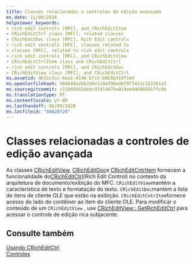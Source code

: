 ```yaml
---
title: Classes relacionadas a controles de edição avançada
ms.date: 11/04/2016
helpviewer_keywords:
- rich edit controls [MFC], and CRichEditItem
- CRichEditCtrl class [MFC], related classes
- CRichEditDoc class [MFC], Rich Edit controls
- rich edit controls [MFC], classes related to
- classes [MFC], related to rich edit controls
- rich edit controls [MFC], and CRichEditView
- CRichEditCtrlItem class and CRichEditCtrl
- rich edit controls [MFC], and CRichEditDoc
- CRichEditView class [MFC], and CRichEditCtrl
ms.assetid: 4b31c2cc-6ea1-4146-b7c5-b0b5b419f14d
ms.openlocfilehash: 584649a2bb2d9a118e390aebf9f7411c3123b1a3
ms.sourcegitcommit: c21b05042debc97d14875e019ee9d698691ffc0b
ms.translationtype: MT
ms.contentlocale: pt-BR
ms.lasthandoff: 06/09/2020
ms.locfileid: "84620720"
---
```

# <a name="classes-related-to-rich-edit-controls"></a>Classes relacionadas a controles de edição avançada

As classes [CRichEditView](reference/cricheditview-class.md), [CRichEditDoc](reference/cricheditdoc-class.md)e [CRichEditCntrItem](reference/cricheditcntritem-class.md) fornecem a funcionalidade do[CRichEditCtrl](reference/cricheditctrl-class.md)(Rich Edit Control) no contexto da arquitetura de documento/exibição do MFC. `CRichEditView`mantém a característica de texto e formatação do texto. `CRichEditDoc`mantém a lista de itens de cliente OLE que estão na exibição. `CRichEditCntrItem`fornece acesso do lado do contêiner ao item do cliente OLE. Para modificar o conteúdo de um `CRichEditView` , use [CRichEditView:: GetRichEditCtrl](reference/cricheditview-class.md#getricheditctrl) para acessar o controle de edição rica subjacente.

## <a name="see-also"></a>Consulte também

[Usando CRichEditCtrl](using-cricheditctrl.md)<br/>
[Controles](controls-mfc.md)
